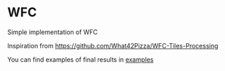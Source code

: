 # WFC
Simple implementation of WFC

Inspiration from https://github.com/What42Pizza/WFC-Tiles-Processing

You can find examples of final results in [examples](examples) 

